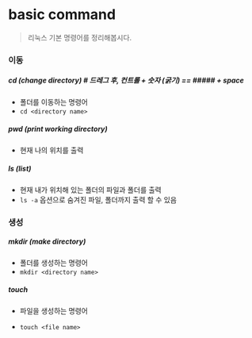 # basic command

> 리눅스 기본 명령어를 정리해봅시다.



### 이동

##### cd (change directory)              # 드레그 후, 컨트롤 + 숫자 (굵기)  == ##### + space

- 폴더를 이동하는 명령어
- `cd <directory name>`

##### pwd (print working directory)

- 현재 나의 위치를 출력



##### ls (list)

- 현재 내가 위치해 있는 폴더의 파일과 폴더를 출력
- `ls -a` 옵션으로 숨겨진 파일, 폴더까지 출력 할 수 있음



### 생성

##### mkdir (make directory)

- 폴더를 생성하는 명령어
-  `mkdir <directory name>`

##### touch

- 파일을 생성하는 명령어

- `touch <file name>`

  

